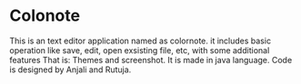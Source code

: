# Colonote
This is an text editor application named as colornote. it includes basic operation like save, edit, open exsisting file, etc, with some additional features That is: Themes and screenshot.
It is made in java language.
Code is designed by Anjali and Rutuja.

